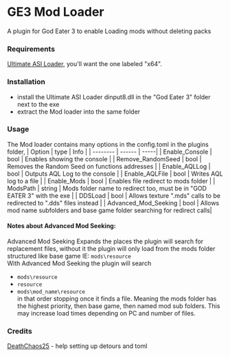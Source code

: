 # GE3 Mod Loader
 A plugin for God Eater 3 to enable Loading mods without deleting packs

### Requirements
[Ultimate ASI Loader](https://github.com/ThirteenAG/Ultimate-ASI-Loader/releases), you'll want the one labeled "x64".

### Installation
- install the Ultimate ASI Loader dinput8.dll in the "God Eater 3" folder next to the exe
- extract the Mod loader into the same folder

### Usage
The Mod loader contains many options in the config.toml in the plugins folder,
| Option | type | Info |
| -------- | ------ | -----|
| Enable_Console | bool | Enables showing the console |
| Remove_RandomSeed | bool | Removes the Random Seed on functions addresses |
| Enable_AQLLog | bool | Outputs AQL Log to the console |
| Enable_AQLFile | bool | Writes AQL log to a file |
| Enable_Mods | bool | Enables file redirect to mods folder | 
| ModsPath | string | Mods folder name to redirect too, must be in "GOD EATER 3" with the exe |
| DDSLoad | bool | Allows texture ".mds" calls to be redirected to ".dds" files instead |
| Advanced_Mod_Seeking | bool | Allows mod name subfolders and base game folder searching for redirect calls|

#### Notes about Advanced Mod Seeking:  
Advanced Mod Seeking Expands the places the plugin will search for replacement files, without it the plugin will only load from the mods folder structured like base game IE: `mods\resource`  
With Advanced Mod Seeking the plugin will search  
- `mods\resource`
- `resource`
- `mods\mod_name\resource`  
in that order stopping once it finds a file. Meaning the mods folder has the highest priority, then base game, then named mod sub folders. This may increase load times depending on PC and number of files.

### Credits
[DeathChaos25](https://github.com/DeathChaos25) - help setting up detours and toml 